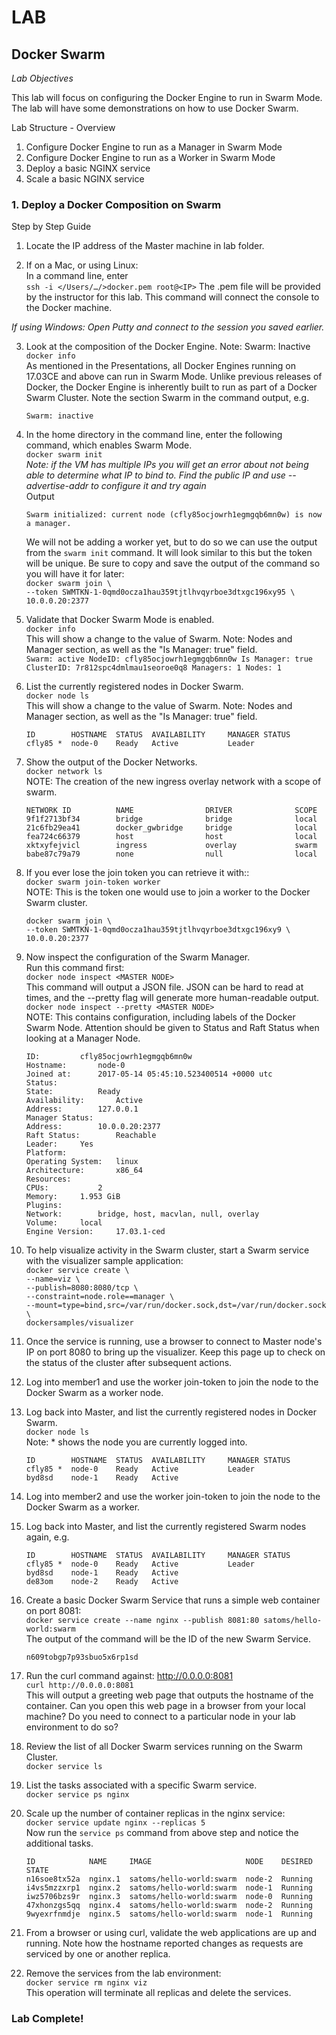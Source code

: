 # LAB
## Docker Swarm
*Lab Objectives* 

This lab will focus on configuring the Docker Engine to run in Swarm Mode. The lab will have some demonstrations on how to use Docker Swarm.   

Lab Structure - Overview
1.	Configure Docker Engine to run as a Manager in Swarm Mode
2.	Configure Docker Engine to run as a Worker in Swarm Mode
3.	Deploy a basic NGINX service
4.	Scale a basic NGINX service
 

### 1. Deploy a Docker Composition on Swarm
Step by Step Guide
1.	Locate the IP address of the Master machine in lab folder.

2.	If on a Mac, or using Linux:  
In a command line, enter  
`ssh -i </Users/…/>docker.pem root@<IP>`
The .pem file will be provided by the instructor for this lab. This command will connect the console to the Docker machine.  

*If using Windows: Open Putty and connect to the session you saved earlier.*
 

3.	Look at the composition of the Docker Engine. Note: Swarm: Inactive  
`docker info`  
As mentioned in the Presentations, all Docker Engines running on 17.03CE and above can run in Swarm Mode. Unlike previous releases of Docker, the Docker Engine is inherently built to run as part of a Docker Swarm Cluster. Note the section Swarm in the command output, e.g. 
    ```
    Swarm: inactive
    ```

4.	In the home directory in the command line, enter the following command, which enables Swarm Mode.   
`docker swarm init`  
    *Note: if the VM has multiple IPs you will get an error about not being able to determine what IP to bind to. Find the public IP and use --advertise-addr to configure it and try again*  
    Output  
    ```
    Swarm initialized: current node (cfly85ocjowrh1egmgqb6mn0w) is now a manager.
    ```
    We will not be adding a worker yet, but to do so we can use the output from the `swarm init` command. It will look similar to this but the token will be unique. Be sure to copy and save the output of the command so you will have it for later:  
    `docker swarm join \`  
    `--token SWMTKN-1-0qmd0ocza1hau359tjtlhvqyrboe3dtxgc196xy95 \`  
    `10.0.0.20:2377`  

  5.	Validate that Docker Swarm Mode is enabled.  
`docker info`  
This will show a change to the value of Swarm. Note: Nodes and Manager section, as well as the "Is Manager: true" field.  
    ```
    Swarm: active
    NodeID: cfly85ocjowrh1egmgqb6mn0w
    Is Manager: true
    ClusterID: 7r812spc4dmlmau1seoroe0q8
    Managers: 1
    Nodes: 1
    ```

6.	List the currently registered nodes in Docker Swarm.  
`docker node ls`  
This will show a change to the value of Swarm. Note: Nodes and Manager section, as well as the "Is Manager: true" field.  
    ```
    ID        HOSTNAME  STATUS  AVAILABILITY     MANAGER STATUS
    cfly85 *  node-0    Ready   Active           Leader 
    ```

7.	Show the output of the Docker Networks.  
`docker network ls`  
NOTE: The creation of the new ingress overlay network with a scope of swarm.  
    ```
    NETWORK ID          NAME                DRIVER              SCOPE
    9f1f2713bf34        bridge              bridge              local
    21c6fb29ea41        docker_gwbridge     bridge              local
    fea724c66379        host                host                local
    xktxyfejvicl        ingress             overlay             swarm
    babe87c79a79        none                null                local
    ```

8.  If you ever lose the join token you can retrieve it with::  
`docker swarm join-token worker`  
NOTE: This is the token one would use to join a worker to the Docker Swarm cluster.   

    `docker swarm join \`  
    `--token SWMTKN-1-0qmd0ocza1hau359tjtlhvqyrboe3dtxgc196xy9 \`  
    `10.0.0.20:2377`  

9.	Now inspect the configuration of the  Swarm Manager.  
Run this command first:  
`docker node inspect <MASTER NODE>`  
This command will output a JSON file. JSON can be hard to read at times, and the --pretty flag will generate more human-readable output.  
`docker node inspect --pretty <MASTER NODE>`  
NOTE: This contains configuration, including labels of the Docker Swarm Node. Attention should be given to Status and Raft Status when looking at a Manager Node. 
    ```
    ID:			cfly85ocjowrh1egmgqb6mn0w
    Hostname:		node-0
    Joined at:		2017-05-14 05:45:10.523400514 +0000 utc
    Status:
    State:			Ready
    Availability:		Active
    Address:		127.0.0.1
    Manager Status:
    Address:		10.0.0.20:2377
    Raft Status:		Reachable
    Leader:		Yes
    Platform:
    Operating System:	linux
    Architecture:		x86_64
    Resources:
    CPUs:			2
    Memory:		1.953 GiB
    Plugins:
    Network:		bridge, host, macvlan, null, overlay
    Volume:		local
    Engine Version:		17.03.1-ced
    ```

10.	To help visualize activity in the Swarm cluster, start a Swarm service with the visualizer sample application:  
`docker service create \`  
  `--name=viz \`  
  `--publish=8080:8080/tcp \`  
  `--constraint=node.role==manager \`  
  `--mount=type=bind,src=/var/run/docker.sock,dst=/var/run/docker.sock \`  
  `dockersamples/visualizer`

11.	Once the service is running, use a browser to connect to Master node's IP on port 8080 to bring up the visualizer. Keep this page up to check on the status of the cluster after subsequent actions.

12.	Log into member1 and use the worker join-token to join the node to the Docker Swarm as a worker node.

13.	Log back into Master, and list the currently registered nodes in Docker Swarm.  
`docker node ls`  
Note: * shows the node you are currently logged into.   
    ```
    ID        HOSTNAME  STATUS  AVAILABILITY     MANAGER STATUS
    cfly85 *  node-0    Ready   Active           Leader 
    byd8sd    node-1    Ready   Active
    ```

14.	Log into member2 and use the worker join-token to join the node to the Docker Swarm as a worker.

15.	Log back into Master, and list the currently registered Swarm nodes again, e.g.
    ```
    ID        HOSTNAME  STATUS  AVAILABILITY     MANAGER STATUS
    cfly85 *  node-0    Ready   Active           Leader 
    byd8sd    node-1    Ready   Active
    de83om    node-2    Ready   Active
    ```

16.	Create a basic Docker Swarm Service that runs a simple web container on port 8081:  
`docker service create --name nginx --publish 8081:80 satoms/hello-world:swarm`  
The output of the command will be the ID of the new Swarm Service.
    ```
    n609tobgp7p93sbuo5x6rp1sd
    ```

17.	Run the curl command against: http://0.0.0.0:8081  
`curl http://0.0.0.0:8081`    
This will output a greeting web page that outputs the hostname of the container. Can you open this web page in a browser from your local machine? Do you need to connect to a particular node in your lab environment to do so?

18.	Review the list of all Docker Swarm services running on the Swarm Cluster.   
`docker service ls`

19.	List the tasks associated with a specific Swarm service.  
`docker service ps nginx`

20.	Scale up the number of container replicas in the nginx service:  
`docker service update nginx --replicas 5`  
Now run the `service ps` command from above step and notice the additional tasks. 
    ```
    ID            NAME     IMAGE                     NODE    DESIRED STATE  
    n16soe8tx52a  nginx.1  satoms/hello-world:swarm  node-2  Running 
    i4vs5mzzxrp1  nginx.2  satoms/hello-world:swarm  node-1  Running 
    iwz5706bzs9r  nginx.3  satoms/hello-world:swarm  node-0  Running 
    47xhonzgs5qq  nginx.4  satoms/hello-world:swarm  node-2  Running 
    9wyexrfnmdje  nginx.5  satoms/hello-world:swarm  node-1  Running 
    ```

21.	From a browser or using curl, validate the web applications are up and running. Note how the hostname reported changes as requests are serviced by one or another replica. 

22.	Remove the services from the lab environment:  
`docker service rm nginx viz`  
This operation will terminate all replicas and delete the services. 

### Lab Complete!

<!-- 
LastTested: 2018-09-28
OS: Ubuntu 18.04
DockerVersion: 18.06.1-ce, build e68fc7a
-->
